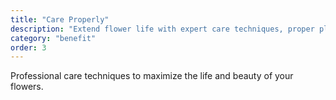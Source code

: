 ```yaml
---
title: "Care Properly"
description: "Extend flower life with expert care techniques, proper placement advice, and maintenance tips that keep arrangements beautiful for longer."
category: "benefit"
order: 3
---
```


Professional care techniques to maximize the life and beauty of your flowers.

